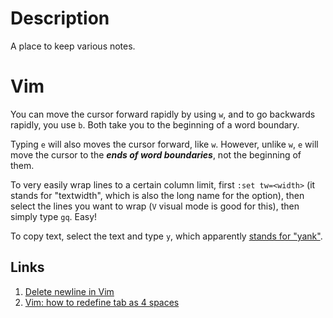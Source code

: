 Description
===========

A place to keep various notes.

Vim
===

You can move the cursor forward rapidly by using `w`, and to go
backwards rapidly, you use `b`. Both take you to the beginning of a
word boundary.

Typing `e` will also moves the cursor forward, like `w`. However,
unlike `w`, `e` will move the cursor to the ***ends of word
boundaries***, not the beginning of them.

To very easily wrap lines to a certain column limit, first `:set
tw=<width>` (it stands for "textwidth", which is also the long name
for the option), then select the lines you want to wrap (`V` visual
mode is good for this), then simply type `gq`. Easy!

To copy text, select the text and type `y`, which apparently
[stands for "yank"](http://vim.wikia.com/wiki/Copy,_cut_and_paste).

Links
-----

1. [Delete newline in Vim](http://stackoverflow.com/questions/3983406/delete-newline-in-vim)
2. [Vim: how to redefine tab as 4 spaces](http://stackoverflow.com/questions/1878974/vim-how-to-redefine-tab-as-4-spaces)
